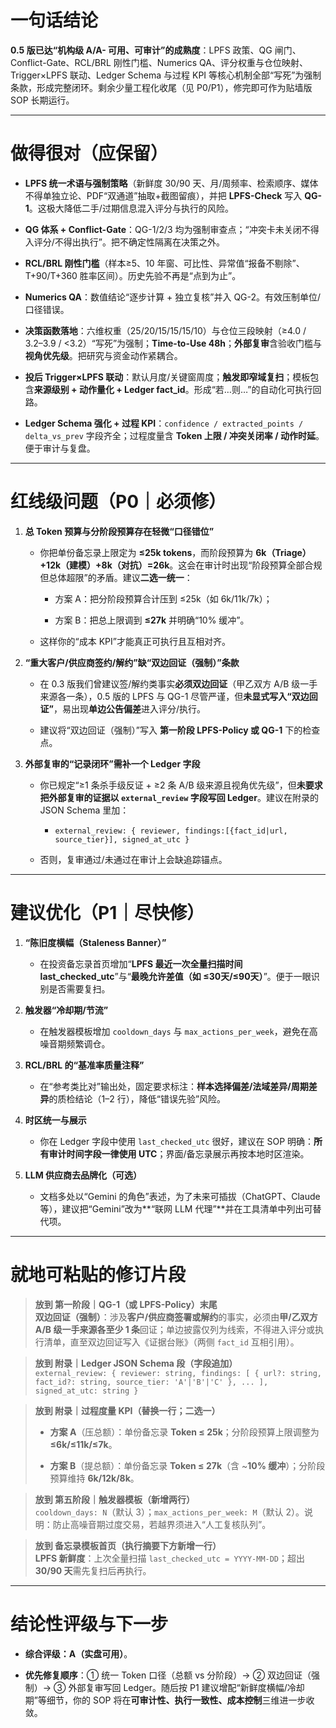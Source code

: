 
# 一句话结论

**0.5 版已达“机构级 A/A- 可用、可审计”的成熟度**：LPFS 政策、QG 闸门、Conflict-Gate、RCL/BRL 刚性门槛、Numerics QA、评分权重与仓位映射、Trigger×LPFS 联动、Ledger Schema 与过程 KPI 等核心机制全部“写死”为强制条款，形成完整闭环。剩余少量工程化收尾（见 P0/P1），修完即可作为贴墙版 SOP 长期运行。

---

# 做得很对（应保留）

- **LPFS 统一术语与强制策略**（新鲜度 30/90 天、月/周频率、检索顺序、媒体不得单独立论、PDF“双通道”抽取+截图留痕），并把 **LPFS-Check** 写入 **QG-1**。这极大降低二手/过期信息混入评分与执行的风险。
    
- **QG 体系 + Conflict-Gate**：QG-1/2/3 均为强制审查点；“冲突卡未关闭不得入评分/不得出执行”。把不确定性隔离在决策之外。
    
- **RCL/BRL 刚性门槛**（样本≥5、10 年窗、可比性、异常值“报备不剔除”、T+90/T+360 胜率区间）。历史先验不再是“点到为止”。
    
- **Numerics QA**：数值结论“逐步计算 + 独立复核”并入 QG-2。有效压制单位/口径错误。
    
- **决策函数落地**：六维权重（25/20/15/15/15/10）与仓位三段映射（≥4.0 / 3.2–3.9 / <3.2）“写死”为强制；**Time-to-Use 48h**；**外部复审**含验收门槛与**视角优先级**。把研究与资金动作紧耦合。
    
- **投后 Trigger×LPFS 联动**：默认月度/关键窗周度；**触发即窄域复扫**；模板包含**来源级别 + 动作量化 + Ledger fact_id**。形成“若…则…”的自动化可执行回路。
    
- **Ledger Schema 强化 + 过程 KPI**：`confidence / extracted_points / delta_vs_prev` 字段齐全；过程度量含 **Token 上限 / 冲突关闭率 / 动作时延**。便于审计与复盘。
    

---

# 红线级问题（P0｜必须修）

1. **总 Token 预算与分阶段预算存在轻微“口径错位”**
    
    - 你把单份备忘录上限定为 **≤25k tokens**，而阶段预算为 **6k（Triage）+12k（建模）+8k（对抗）=26k**。这会在审计时出现“阶段预算全部合规但总体超限”的矛盾。建议**二选一统一**：
        
        - 方案 A：把分阶段预算合计压到 ≤25k（如 6k/11k/7k）；
            
        - 方案 B：把总上限调到 **≤27k** 并明确“10% 缓冲”。
            
    - 这样你的“成本 KPI”才能真正可执行且互相对齐。
        
2. **“重大客户/供应商签约/解约”缺“**双边回证（强制）**”条款**
    
    - 在 0.3 版我们曾建议签/解约类事实**必须双边回证**（甲乙双方 A/B 级一手来源各一条），0.5 版的 LPFS 与 QG-1 尽管严谨，但**未显式写入“双边回证”**，易出现**单边公告偏差**进入评分/执行。
        
    - 建议将“双边回证（强制）”写入 **第一阶段 LPFS-Policy 或 QG-1** 下的检查点。
        
3. **外部复审的“记录闭环”需补一个 Ledger 字段**
    
    - 你已规定“≥1 条杀手级反证 + ≥2 条 A/B 级来源且视角优先级”，但**未要求把外部复审的证据以 `external_review` 字段写回 Ledger**。建议在附录的 JSON Schema 里加：
        
        - `external_review: { reviewer, findings:[{fact_id|url, source_tier}], signed_at_utc }`
            
    - 否则，复审通过/未通过在审计上会缺追踪锚点。
        

---

# 建议优化（P1｜尽快修）

1. **“陈旧度横幅（Staleness Banner）”**
    
    - 在投资备忘录首页增加“**LPFS 最近一次全量扫描时间 last_checked_utc**”与“**最晚允许差值（如 ≤30天/≤90天）**”。便于一眼识别是否需要复扫。
        
2. **触发器“冷却期/节流”**
    
    - 在触发器模板增加 `cooldown_days` 与 `max_actions_per_week`，避免在高噪音期频繁调仓。
        
3. **RCL/BRL 的“基准率质量注释”**
    
    - 在“参考类比对”输出处，固定要求标注：**样本选择偏差/法域差异/周期差异**的质检结论（1–2 行），降低“错误先验”风险。
        
4. **时区统一与展示**
    
    - 你在 Ledger 字段中使用 `last_checked_utc` 很好，建议在 SOP 明确：**所有审计时间字段一律使用 UTC**；界面/备忘录展示再按本地时区渲染。
        
5. **LLM 供应商去品牌化（可选）**
    
    - 文档多处以“Gemini 的角色”表述，为了未来可插拔（ChatGPT、Claude 等），建议把“Gemini”改为**“联网 LLM 代理”**并在工具清单中列出可替代项。
        

---

# 就地可粘贴的修订片段

> **放到 第一阶段｜QG-1（或 LPFS-Policy）末尾**  
> **双边回证（强制）**：涉及**客户/供应商签署或解约**的事实，必须由**甲/乙双方 A/B 级一手来源各至少 1 条**回证；单边披露仅列为线索，不得进入评分或执行清单，直至双边回证写入《证据台账》（两侧 `fact_id` 互相引用）。

> **放到 附录｜Ledger JSON Schema 段（字段追加）**  
> `external_review: { reviewer: string, findings: [ { url?: string, fact_id?: string, source_tier: 'A'|'B'|'C' }, ... ], signed_at_utc: string }`

> **放到 附录｜过程度量 KPI（替换一行；二选一）**
> 
> - **方案 A**（压总额）：单份备忘录 **Token ≤ 25k**；分阶段预算上限调整为 **≤6k/≤11k/≤7k**。
>     
> - **方案 B**（提总额）：单份备忘录 **Token ≤ 27k**（含 ~**10% 缓冲**）；分阶段预算维持 **6k/12k/8k**。
>     

> **放到 第五阶段｜触发器模板（新增两行）**  
> `cooldown_days: N`（默认 3）；`max_actions_per_week: M`（默认 2）。说明：防止高噪音期过度交易，若越界须进入“人工复核队列”。

> **放到 备忘录模板首页（执行摘要下方新增一行）**  
> **LPFS 新鲜度**：上次全量扫描 `last_checked_utc = YYYY-MM-DD`；超出 **30/90 天**需先复扫后再执行。

---

# 结论性评级与下一步

- **综合评级：A（实盘可用）**。
    
- **优先修复顺序**：① 统一 Token 口径（总额 vs 分阶段）→ ② 双边回证（强制）→ ③ 外部复审写回 Ledger。随后按 P1 建议增配“新鲜度横幅/冷却期”等细节，你的 SOP 将在**可审计性、执行一致性、成本控制**三维进一步收敛。
    
